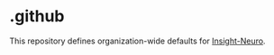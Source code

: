 # .github

This repository defines organization-wide defaults for [Insight-Neuro](https://github.com/insight-neuro).
